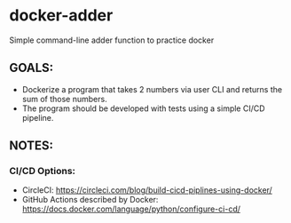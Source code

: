 # docker-adder

Simple command-line adder function to practice docker

## GOALS:

- Dockerize a program that takes 2 numbers via user CLI and returns the sum of
  those numbers.
- The program should be developed with tests using a simple CI/CD pipeline.

## NOTES:

### CI/CD Options:

- CircleCI: https://circleci.com/blog/build-cicd-piplines-using-docker/
- GitHub Actions described by Docker:
  https://docs.docker.com/language/python/configure-ci-cd/

